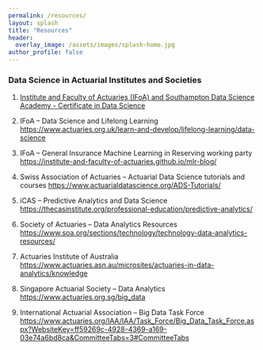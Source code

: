 ```yaml
---
permalink: /resources/
layout: splash
title: "Resources"
header:
  overlay_image: /assets/images/splash-home.jpg
author_profile: false
---
```


### Data Science in Actuarial Institutes and Societies

1. <a href="https://www.actuaries.org.uk/learn-and-develop/lifelong-learning/certificate-data-science">Institute and Faculty of Actuaries (IFoA) and Southampton Data Science Academy - Certificate in Data Science</a>


2.	IFoA – Data Science and Lifelong Learning
 https://www.actuaries.org.uk/learn-and-develop/lifelong-learning/data-science

3.	IFoA – General Insurance Machine Learning in Reserving working party
https://institute-and-faculty-of-actuaries.github.io/mlr-blog/

4.	Swiss Association of Actuaries – Actuarial Data Science tutorials and courses
https://www.actuarialdatascience.org/ADS-Tutorials/

5.	iCAS – Predictive Analytics and Data Science
https://thecasinstitute.org/professional-education/predictive-analytics/

6.	Society of Actuaries – Data Analytics Resources
https://www.soa.org/sections/technology/technology-data-analytics-resources/

7.	Actuaries Institute of Australia
https://www.actuaries.asn.au/microsites/actuaries-in-data-analytics/knowledge

8.	Singapore Actuarial Society – Data Analytics
https://www.actuaries.org.sg/big_data

9.	International Actuarial Association – Big Data Task Force
https://www.actuaries.org/IAA/IAA/Task_Force/Big_Data_Task_Force.aspx?WebsiteKey=ff59269c-4928-4369-a169-03e74a6bd8ca&CommitteeTabs=3#CommitteeTabs

